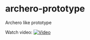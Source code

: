 # archero-prototype
Archero like prototype

Watch video:
[![Video](https://i9.ytimg.com/vi/bmsxlb-RKDc/mqdefault.jpg?sqp=CLip4Z8G-oaymwEmCMACELQB8quKqQMa8AEB-AH-CYAC0AWKAgwIABABGDMgZSgtMA8=&rs=AOn4CLApWaZAC2oh3b3wnHsmmeLqRRT63Q)](https://www.youtube.com/embed/bmsxlb-RKDc)
